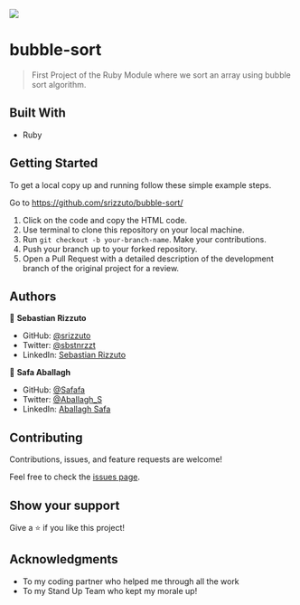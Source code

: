 ![](https://img.shields.io/badge/Microverse-blueviolet)
# bubble-sort

> First Project of the Ruby Module where we sort an array using bubble sort algorithm.
## Built With

- Ruby

## Getting Started

To get a local copy up and running follow these simple example steps.

Go to https://github.com/srizzuto/bubble-sort/

1. Click on the code and copy the HTML code.
2. Use terminal to clone this repository on your local machine.
3. Run <code>git checkout -b your-branch-name</code>. Make your contributions.
4. Push your branch up to your forked repository.
5. Open a Pull Request with a detailed description of the development branch of the original project for a review.


## Authors

👤 **Sebastian Rizzuto**

- GitHub: [@srizzuto](https://github.com/srizzuto)
- Twitter: [@sbstnrzzt](https://twitter.com/sbstnrzzt)
- LinkedIn: [Sebastian Rizzuto](https://www.linkedin.com/in/srizzuto/)


👤 **Safa Aballagh** 

- GitHub: [@Safafa](https://github.com/safafa) 
- Twitter: [@Aballagh_S](https://twitter.com/Aballagh_S) 
- LinkedIn: [Aballagh Safa](https://www.linkedin.com/in/aballaghsafa/) 

## Contributing

Contributions, issues, and feature requests are welcome!

Feel free to check the [issues page](https://github.com/srizzuto/bubble-sort/issues).

## Show your support

Give a ⭐️ if you like this project!

## Acknowledgments

- To my coding partner who helped me through all the work
- To my Stand Up Team who kept my morale up!
